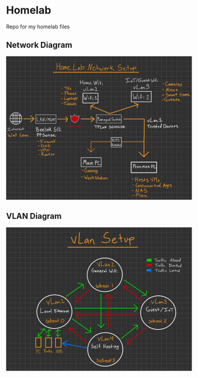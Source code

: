 # Homelab

Repo for my homelab files

## Network Diagram

![Network Diagram](networkDiagram.jpg)

## VLAN Diagram

![VLAN Diagram](vLan.jpg)

